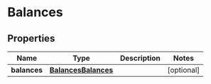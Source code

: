 # Balances

## Properties
Name | Type | Description | Notes
------------ | ------------- | ------------- | -------------
**balances** | [**BalancesBalances**](BalancesBalances.md) |  |  [optional]
